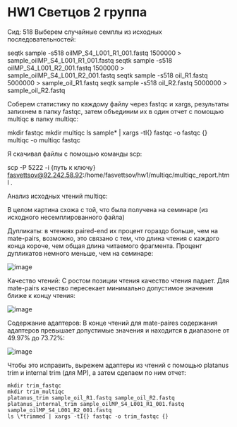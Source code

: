 # HW1 Светцов 2 группа


Сид: 518
Выберем случайные семплы из исходных последовательностей:

seqtk sample -s518 oilMP_S4_L001_R1_001.fastq 1500000 > sample_oilMP_S4_L001_R1_001.fastq
seqtk sample -s518 oilMP_S4_L001_R2_001.fastq 1500000 > sample_oilMP_S4_L001_R2_001.fastq
seqtk sample -s518 oil_R1.fastq 5000000 > sample_oil_R1.fastq
seqtk sample -s518 oil_R2.fastq 5000000 > sample_oil_R2.fastq


Соберем статистику по каждому файлу через fastqc и xargs, результаты запихнем в папку fastqc, затем объединим их в один отчет с помощью multiqc в папку multiqc:

mkdir fastqc
mkdir multiqc
ls sample* | xargs -tI{} fastqc -o fastqc {}
multiqc -o multiqc fastqc


Я скачивал файлы с помощью команды scp:

scp -P 5222 -i {путь к ключу} fasvettsov@92.242.58.92:/home/fasvettsov/hw1/multiqc/multiqc_report.html .


Анализ исходных чтений multiqc:

В целом картина схожа с той, что была получена на семинаре (из исходного несемплированного файла)

Дупликаты: в чтениях paired-end их процент гораздо больше, чем на mate-pairs, возможно, это связано с тем, что длина чтения с каждого конца короче, чем общая длина читаемого фрагмента. Процент дупликатов немного меньше, чем на семинаре:

![image](https://user-images.githubusercontent.com/86132283/139122067-036342af-db8f-4c21-9906-15e6f0544e05.png)


Качество чтений: С ростом позиции чтения качество чтения падает. Для mate-pairs качество пересекает минимально допустимое значения ближе к концу чтения:

![image](https://user-images.githubusercontent.com/86132283/139124041-6dfa8f4d-862e-40e3-8ec1-7c49223a34f5.png)


Содержание адаптеров: В конце чтений для mate-paires содержания адаптеров превышает допустимые значения и находится в диапазоне от 49.97% до 73.72%:

![image](https://user-images.githubusercontent.com/86132283/139125001-586363ca-828f-463c-a553-143083f7c0bc.png)


Чтобы это исправить, вырежем адаптеры из чтений с помощью platanus trim и internal trim (для MP), а затем сделаем по ним отчет:

    mkdir trim_fastqc
    mkdir trim_multiqc
    platanus_trim sample_oil_R1.fastq sample_oil_R2.fastq
    platanus_internal_trim sample_oilMP_S4_L001_R1_001.fastq sample_oilMP_S4_L001_R2_001.fastq
    ls \*trimmed | xargs -tI{} fastqc -o trim_fastqc {}
